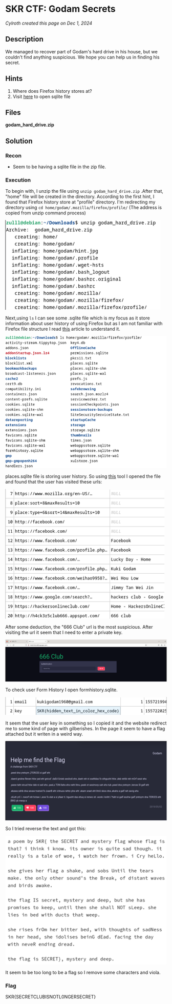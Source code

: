 # SKR CTF: Godam Secrets
*Cylroth created this page on Dec 1, 2024*

## Description
We managed to recover part of Godam's hard drive in his house, but we couldn't find anything suspicious. We hope you can help us in finding his secret.

## Hints
1. Where does Firefox history stores at?
2. Visit [here](https://sqliteonline.com/) to open sqlite file

## Files
**godam_hard_drive.zip**

## Solution
### Recon
- Seem to be having a sqlite file in the zip file.
### Execution
To begin with, I unzip the file using `unzip godam_hard_drive.zip` .After that, "home" file will be created in the directory. According to the first hint, I found that Firefox history store at "profile" directory. I'm redirecting my directory using `cd home/godam/.mozilla/firefox/profile/` (The address is copied from unzip command process)

![Image1](Image1.png)

Next,using `ls` I can see some .sqlite file which is my focus as it store information about user history of using Firefox but as I am not familiar with Firefox file structure I read [this](https://medium.com/@jsaxena017/web-browser-forensics-part-2-firefox-browser-3dc6ef104607) article to understand it. 

![image2](image2.png)

places.sqlite file is storing user history. So using [this](https://sqlitebrowser.org/) tool I opened the file and found that the user has visited these urls:

![image3](image3.png)

After some deduction, the "666 Club" url is the most suspicious. After visiting the url it seem that I need to enter a private key.

![image4](image4.png)

To check user Form History I open formhistory.sqlite.

![image5](image5.png)

It seem that the user key in something so I copied it and the website redirect me to some kind of page with gilberishes. In the page it seem to have a flag attached but it writen in a weird way. 

![image6](image6.png)

So I tried reverse the text and got this:

![image7](image7.png)

It seem to be too long to be a flag so I remove some characters and viola.

### Flag

SKR{SECRETCLUBISNOTL0NGERSECRET}




